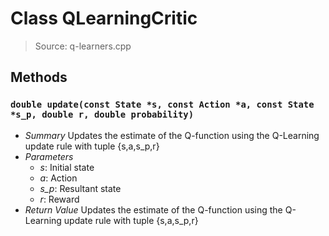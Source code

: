 # Class QLearningCritic
> Source: q-learners.cpp
## Methods
### `double update(const State *s, const Action *a, const State *s_p, double r, double probability)`
* *Summary*
  Updates the estimate of the Q-function using the Q-Learning update rule with tuple {s,a,s_p,r}
* *Parameters*
  * _s_: Initial state
  * _a_: Action
  * _s_p_: Resultant state
  * _r_: Reward
* *Return Value*
  Updates the estimate of the Q-function using the Q-Learning update rule with tuple {s,a,s_p,r}
